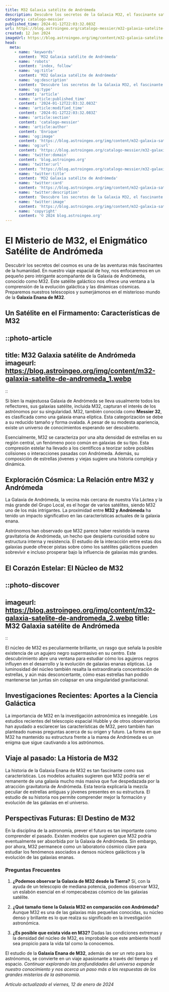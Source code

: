 ```yaml
---
title: M32 Galaxia satélite de Andrómeda
description: Descubre los secretos de la Galaxia M32, el fascinante satélite de Andrómeda, y su papel en el estudio astronómico del universo.
category: catalogo-messier
published_time: 2024-01-12T22:03:32.083Z
url: https://blog.astroingeo.org/catalogo-messier/m32-galaxia-satelite-de-andromeda
created: 12 Jan 2024
imageUrl: https://blog.astroingeo.org/img/content/m32-galaxia-satelite-de-andromeda_1.webp
head:
  meta:
    - name: 'keywords'
      content: 'M32 Galaxia satélite de Andrómeda'
    - name: 'robots'
      content: 'index, follow'
    - name: 'og:title'
      content: 'M32 Galaxia satélite de Andrómeda'
    - name: 'og:description'
      content: 'Descubre los secretos de la Galaxia M32, el fascinante satélite de Andrómeda, y su papel en el estudio astronómico del universo.'
    - name: 'og:type'
      content: 'article'
    - name: 'article:published_time'
      content: '2024-01-12T22:03:32.083Z'
    - name: 'article:modified_time'
      content: '2024-01-12T22:03:32.083Z'
    - name: 'article:section'
      content: 'catalogo-messier'
    - name: 'article:author'
      content: 'Enrique'
    - name: 'og:image'
      content: 'https://blog.astroingeo.org/img/content/m32-galaxia-satelite-de-andromeda_1.webp'
    - name: 'og:url'
      content: 'https://blog.astroingeo.org/catalogo-messier/m32-galaxia-satelite-de-andromeda'
    - name: 'twitter:domain'
      content: 'blog.astroingeo.org'
    - name: 'twitter:url'
      content: 'https://blog.astroingeo.org/catalogo-messier/m32-galaxia-satelite-de-andromeda'
    - name: 'twitter:title'
      content: 'M32 Galaxia satélite de Andrómeda'
    - name: 'twitter:card'
      content: 'https://blog.astroingeo.org/img/content/m32-galaxia-satelite-de-andromeda_1.webp'
    - name: 'twitter:description'
      content: 'Descubre los secretos de la Galaxia M32, el fascinante satélite de Andrómeda, y su papel en el estudio astronómico del universo.'
    - name: 'twitter:image'
      content: 'https://blog.astroingeo.org/img/content/m32-galaxia-satelite-de-andromeda_1.webp'
    - name: 'copyright'
      content: '© 2024 blog.astroingeo.org'
---
```

# El Misterio de M32, el Enigmático Satélite de Andrómeda

Descubrir los secretos del cosmos es una de las aventuras más fascinantes de la humanidad. En nuestro viaje espacial de hoy, nos enfocaremos en un pequeño pero intrigante acompañante de la Galaxia de Andrómeda, conocido como M32. Este satélite galáctico nos ofrece una ventana a la comprensión de la evolución galáctica y las dinámicas cósmicas. Preparemos nuestros telescopios y sumerjámonos en el misterioso mundo de la **Galaxia Enana de M32**.

## Un Satélite en el Firmamento: Características de M32


::photo-article
---
title: M32 Galaxia satélite de Andrómeda
imageurl: https://blog.astroingeo.org/img/content/m32-galaxia-satelite-de-andromeda_1.webp
---
::


Si bien la majestuosa Galaxia de Andrómeda se lleva usualmente todos los reflectores, sus galaxias satélite, incluida M32, capturan el interés de los astrónomos por su singularidad. M32, también conocida como **Messier 32**, es clasificada como una galaxia enana elíptica. Esta categorización se debe a su reducido tamaño y forma ovalada. A pesar de su modesta apariencia, existe un universo de conocimientos esperando ser descubierto.

Esencialmente, M32 se caracteriza por una alta densidad de estrellas en su región central, un fenómeno poco común en galaxias de su tipo. Esta compresión estelar ha llevado a los científicos a teorizar sobre posibles colisiones o interacciones pasadas con Andrómeda. Además, su composición de estrellas jóvenes y viejas sugiere una historia compleja y dinámica.

## Exploración Cósmica: La Relación entre M32 y Andrómeda

La Galaxia de Andrómeda, la vecina más cercana de nuestra Vía Láctea y la más grande del Grupo Local, es el hogar de varios satélites, siendo M32 uno de los más intrigantes. La proximidad entre **M32 y Andrómeda** ha tenido un impacto significativo en las características actuales de la galaxia enana.

Astrónomos han observado que M32 parece haber resistido la marea gravitatoria de Andrómeda, un hecho que despierta curiosidad sobre su estructura interna y resistencia. El estudio de la interacción entre estas dos galaxias puede ofrecer pistas sobre cómo los satélites galácticos pueden sobrevivir e incluso prosperar bajo la influencia de galaxias más grandes.

## El Corazón Estelar: El Núcleo de M32


::photo-discover
---
imageurl: https://blog.astroingeo.org/img/content/m32-galaxia-satelite-de-andromeda_2.webp
title: M32 Galaxia satélite de Andrómeda
---
::


El núcleo de M32 es peculiarmente brillante, un rasgo que señala la posible existencia de un agujero negro supermasivo en su centro. Este descubrimiento abre una ventana para estudiar cómo los agujeros negros influyen en el desarrollo y la evolución de galaxias enanas elípticas. La luminosidad del núcleo también resalta la extraordinaria concentración de estrellas, y aún más desconcertante, cómo esas estrellas han podido mantenerse tan juntas sin colapsar en una singularidad gravitacional.

## Investigaciones Recientes: Aportes a la Ciencia Galáctica

La importancia de M32 en la investigación astronómica es innegable. Los estudios recientes del telescopio espacial Hubble y de otros observatorios han ayudado a esclarecer las características de M32, pero también han planteado nuevas preguntas acerca de su origen y futuro. La forma en que M32 ha mantenido su estructura frente a la marea de Andrómeda es un enigma que sigue cautivando a los astrónomos.

## Viaje al pasado: La Historia de M32

La historia de la Galaxia Enana de M32 es tan fascinante como sus características. Los modelos actuales sugieren que M32 podría ser el remanente de una galaxia mucho más masiva que fue despedazada por la atracción gravitatoria de Andrómeda. Esta teoría explicaría la mezcla peculiar de estrellas antiguas y jóvenes presentes en su estructura. El estudio de su historia nos permite comprender mejor la formación y evolución de las galaxias en el universo.

## Perspectivas Futuras: El Destino de M32

En la disciplina de la astronomía, prever el futuro es tan importante como comprender el pasado. Existen modelos que sugieren que M32 podría eventualmente ser absorbida por la Galaxia de Andrómeda. Sin embargo, por ahora, M32 permanece como un laboratorio cósmico clave para estudiar los fenómenos asociados a densos núcleos galácticos y la evolución de las galaxias enanas.

### Preguntas Frecuentes

1. **¿Podemos observar la Galaxia de M32 desde la Tierra?**
   Sí, con la ayuda de un telescopio de mediana potencia, podemos observar M32, un eslabón esencial en el rompecabezas cósmico de las galaxias satélite.

2. **¿Qué tamaño tiene la Galaxia M32 en comparación con Andrómeda?**
   Aunque M32 es una de las galaxias más pequeñas conocidas, su núcleo denso y brillante es lo que realza su significado en la investigación astronómica.

3. **¿Es posible que exista vida en M32?**
   Dadas las condiciones extremas y la densidad del núcleo de M32, es improbable que este ambiente hostil sea propicio para la vida tal como la conocemos.

El estudio de la **Galaxia Enana de M32**, además de ser un reto para los astrónomos, se convierte en un viaje apasionante a través del tiempo y el espacio. *Continuar explorando las profundidades del universo expande nuestro conocimiento y nos acerca un paso más a las respuestas de los grandes misterios de la astronomía*.

_Artículo actualizado el viernes, 12 de enero de 2024_